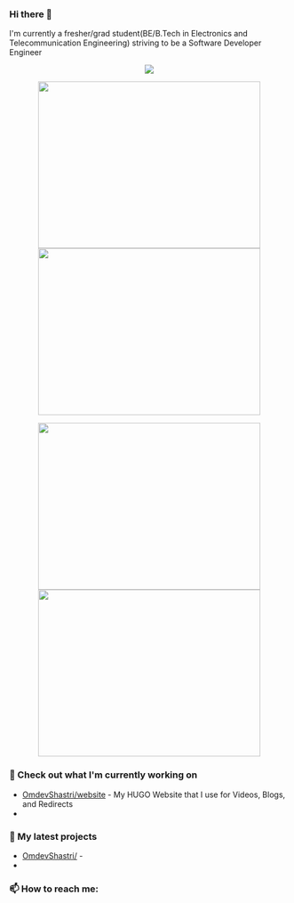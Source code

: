 ### Hi there 👋
I'm currently a fresher/grad student(BE/B.Tech in Electronics and Telecommunication Engineering) striving to be a Software Developer Engineer
<!--
**OmdevShastri/OmdevShastri** is a ✨ _special_ ✨ repository because its `README.md` (this file) appears on your GitHub profile.

Here are some ideas to get you started:

- 🔭 I’m currently working on ...
- 🌱 I’m currently learning ...
- 👯 I’m looking to collaborate on ...
- 🤔 I’m looking for help with ...
- 💬 Ask me about ...
- 📫 How to reach me: ...
- 😄 Pronouns: ...
- ⚡ Fun fact: ...
-->

<p align="center"><a href="https://github.com/anuraghazra/github-readme-stats">
  <img align="center" src="https://github-readme-stats.vercel.app/api?username=OmdevShastri&show_icons=true&theme=tokyonight" />
</a></p>

<p align="center"><a href="https://wakatime.com/@omdevs">
  <img align="center" width="400" height="300" src="https://wakatime.com/share/@omdevs/2103d59c-1452-4488-8839-2bc38ce2b54e.svg" />
</a>
<a href="https://wakatime.com/@omdevs">
  <img align="center" width="400" height="300" src="https://wakatime.com/share/@omdevs/a25b64df-1da2-4911-9ba1-8a03b96e8e19.svg" />
</a></p>

<p align="center"><a href="https://wakatime.com/@omdevs">
  <img align="center" width="400" height="300" src="https://wakatime.com/share/@omdevs/f29c261d-7381-41f5-a6b7-d66c98eccacc.svg" />
</a>
<a href="https://wakatime.com/@omdevs">
  <img align="center" width="400" height="300" src="https://wakatime.com/share/@omdevs/ef66e39c-edc7-4b2b-9386-29b4389a3d85.svg" />
</a></p>

### 👷 Check out what I'm currently working on
- [OmdevShastri/website](https://github.com/OmdevShastri/) - My HUGO Website that I use for Videos, Blogs, and Redirects
- 
  
### 🌱 My latest projects
- [OmdevShastri/](https://github.com/OmdevShastri/) -
- 

### 📫 How to reach me:


